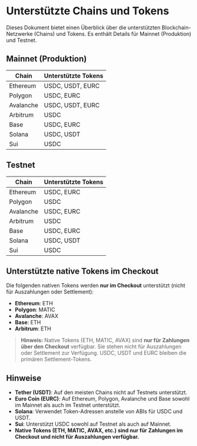 # Unterstützte Chains und Tokens

Dieses Dokument bietet einen Überblick über die unterstützten Blockchain-Netzwerke (Chains) und Tokens. Es enthält Details für Mainnet (Produktion) und Testnet.

## Mainnet (Produktion)

| Chain     | Unterstützte Tokens |
| --------- | ------------------- |
| Ethereum  | USDC, USDT, EURC    |
| Polygon   | USDC, EURC          |
| Avalanche | USDC, USDT, EURC    |
| Arbitrum  | USDC                |
| Base      | USDC, EURC          |
| Solana    | USDC, USDT          |
| Sui       | USDC                |

## Testnet

| Chain     | Unterstützte Tokens |
| --------- | ------------------- |
| Ethereum  | USDC, EURC          |
| Polygon   | USDC                |
| Avalanche | USDC, EURC          |
| Arbitrum  | USDC                |
| Base      | USDC, EURC          |
| Solana    | USDC, USDT          |
| Sui       | USDC                |

## Unterstützte native Tokens im Checkout

Die folgenden nativen Tokens werden **nur im Checkout** unterstützt (nicht für Auszahlungen oder Settlement):

- **Ethereum**: ETH
- **Polygon**: MATIC
- **Avalanche**: AVAX
- **Base**: ETH
- **Arbitrum**: ETH

> **Hinweis:** Native Tokens (ETH, MATIC, AVAX) sind **nur für Zahlungen über den Checkout** verfügbar. Sie stehen nicht für Auszahlungen oder Settlement zur Verfügung. USDC, USDT und EURC bleiben die primären Settlement-Tokens.

## Hinweise

- **Tether (USDT)**: Auf den meisten Chains nicht auf Testnets unterstützt.
- **Euro Coin (EURC)**: Auf Ethereum, Polygon, Avalanche und Base sowohl im Mainnet als auch im Testnet unterstützt.
- **Solana**: Verwendet Token-Adressen anstelle von ABIs für USDC und USDT.
- **Sui**: Unterstützt USDC sowohl auf Testnet als auch auf Mainnet.
- **Native Tokens (ETH, MATIC, AVAX, etc.) sind nur für Zahlungen im Checkout und nicht für Auszahlungen verfügbar.**
